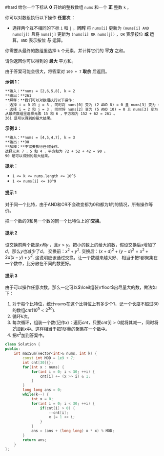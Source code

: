 #hard 
给你一个下标从 **0** 开始的整数数组 `nums` 和一个 **正** 整数 `k` 。

你可以对数组执行以下操作 **任意次** ：

- 选择两个互不相同的下标 `i` 和 `j` ，**同时** 将 `nums[i]` 更新为 `(nums[i] AND nums[j])` 且将 `nums[j]` 更新为 `(nums[i] OR nums[j])` ，`OR` 表示按位 **或** 运算，`AND` 表示按位 **与** 运算。

你需要从最终的数组里选择 `k` 个元素，并计算它们的 **平方** 之和。

请你返回你可以得到的 **最大** 平方和。

由于答案可能会很大，将答案对 `109 + 7` **取余** 后返回。

**示例 1：**

```txt
**输入：**nums = [2,6,5,8], k = 2
**输出：**261
**解释：**我们可以对数组执行以下操作：
- 选择 i = 0 和 j = 3 ，同时将 nums[0] 变为 (2 AND 8) = 0 且 nums[3] 变为 (2 OR 8) = 10 ，结果数组为 nums = [0,6,5,10] 。
- 选择 i = 2 和 j = 3 ，同时将 nums[2] 变为 (5 AND 10) = 0 且 nums[3] 变为 (5 OR 10) = 15 ，结果数组为 nums = [0,6,0,15] 。
从最终数组里选择元素 15 和 6 ，平方和为 152 + 62 = 261 。
261 是可以得到的最大结果。
```

**示例 2：**
```txt
**输入：**nums = [4,5,4,7], k = 3
**输出：**90
**解释：**不需要执行任何操作。
选择元素 7 ，5 和 4 ，平方和为 72 + 52 + 42 = 90 。
90 是可以得到的最大结果。
```

**提示：**

- `1 <= k <= nums.length <= 10^5`
- `1 <= nums[i] <= 10^9`

#### 提示 1
对于同一个比特，由于AND和OR不会改变都为0和都为1的的情况，所有操作等价。

把一个数的0和另一个数的同一个比特位上的1**交换**。

#### 提示 2

设交换前两个数是$x和y$ ，且$x > y$。把小的数上的给大的数，假设交换后$x$增加了$d$，那么$y$也减少了$d$。
交换前：$x^2 + y^2$.
交换后：$(x + d)^2 + (y - d)^2=x^2 + 2d(x - y) + y^2$.
这说明应该通过交换，让一个数越来越大好、
相当于把1都聚集在一个数中，比分散在不同的数更好。

#### 提示 3

由于可以操作任意次数，那么一定可以$\lceil组装\rfloor$出尽量大的数，做法如下：
1. 对于每个比特位，统计$nums$在这个比特位上有多少个1，记一个长度不超过30的数组$cnt$($10^9<2^{30}$).
2. 循环$k$次。
3. 每次循环，组装一个数(记作$x$)：遍历$cnt$，只要$cnt[i] > 0$就将其减一，同时将$2^i$加到$x$中。这样相当于把1尽量的聚集在一个数中。
4. 把$x^2$加到答案中。

```c++
class Solution {
public:
    int maxSum(vector<int>& nums, int k) {
        const int MOD = 1e9 + 7;
        int cnt[30]{};
        for(int x : nums) {
            for(int i = 0; i < 30; ++i) {
                cnt[i] += (x >> i) & 1;
            }
        }
        long long ans = 0;
        while(k--) {
            int x = 0;
            for(int i = 0; i < 30; ++i) {
                if(cnt[i] > 0) {
                    --cnt[i];
                    x |= 1 << i;
                }
            }
            ans = (ans + (long long) x * x) % MOD;
        }
        return ans;
    }
};
```